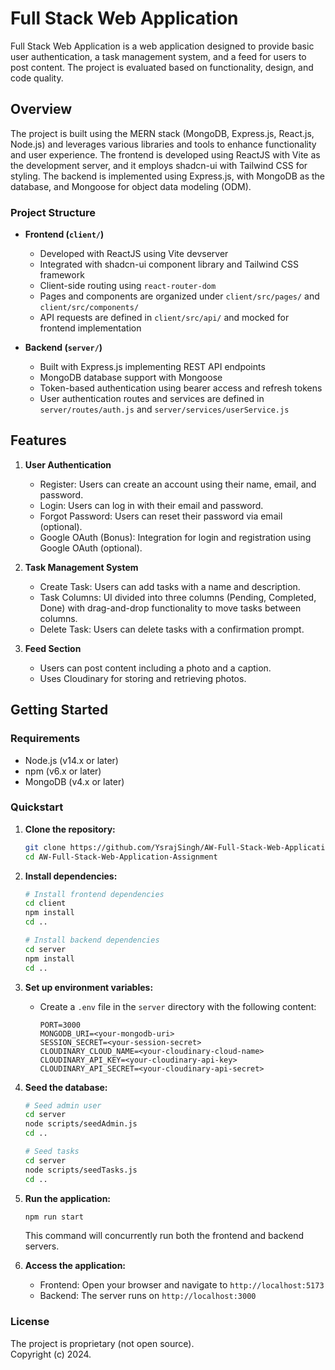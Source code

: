 # Full Stack Web Application

Full Stack Web Application is a web application designed to provide basic user authentication, a task management system, and a feed for users to post content. The project is evaluated based on functionality, design, and code quality.

## Overview

The project is built using the MERN stack (MongoDB, Express.js, React.js, Node.js) and leverages various libraries and tools to enhance functionality and user experience. The frontend is developed using ReactJS with Vite as the development server, and it employs shadcn-ui with Tailwind CSS for styling. The backend is implemented using Express.js, with MongoDB as the database, and Mongoose for object data modeling (ODM).

### Project Structure

- **Frontend (`client/`)**
  - Developed with ReactJS using Vite devserver
  - Integrated with shadcn-ui component library and Tailwind CSS framework
  - Client-side routing using `react-router-dom`
  - Pages and components are organized under `client/src/pages/` and `client/src/components/`
  - API requests are defined in `client/src/api/` and mocked for frontend implementation

- **Backend (`server/`)**
  - Built with Express.js implementing REST API endpoints
  - MongoDB database support with Mongoose
  - Token-based authentication using bearer access and refresh tokens
  - User authentication routes and services are defined in `server/routes/auth.js` and `server/services/userService.js`

## Features

1. **User Authentication**
   - Register: Users can create an account using their name, email, and password.
   - Login: Users can log in with their email and password.
   - Forgot Password: Users can reset their password via email (optional).
   - Google OAuth (Bonus): Integration for login and registration using Google OAuth (optional).

2. **Task Management System**
   - Create Task: Users can add tasks with a name and description.
   - Task Columns: UI divided into three columns (Pending, Completed, Done) with drag-and-drop functionality to move tasks between columns.
   - Delete Task: Users can delete tasks with a confirmation prompt.

3. **Feed Section**
   - Users can post content including a photo and a caption.
   - Uses Cloudinary for storing and retrieving photos.

## Getting Started

### Requirements

- Node.js (v14.x or later)
- npm (v6.x or later)
- MongoDB (v4.x or later)

### Quickstart

1. **Clone the repository:**
   ```sh
   git clone https://github.com/YsrajSingh/AW-Full-Stack-Web-Application-Assignment.git
   cd AW-Full-Stack-Web-Application-Assignment
   ```

2. **Install dependencies:**
   ```sh
   # Install frontend dependencies
   cd client
   npm install
   cd ..

   # Install backend dependencies
   cd server
   npm install
   cd ..
   ```

3. **Set up environment variables:**
   - Create a `.env` file in the `server` directory with the following content:
     ```env
     PORT=3000
     MONGODB_URI=<your-mongodb-uri>
     SESSION_SECRET=<your-session-secret>
     CLOUDINARY_CLOUD_NAME=<your-cloudinary-cloud-name>
     CLOUDINARY_API_KEY=<your-cloudinary-api-key>
     CLOUDINARY_API_SECRET=<your-cloudinary-api-secret>
     ```

4. **Seed the database:**
   ```sh
   # Seed admin user
   cd server
   node scripts/seedAdmin.js
   cd ..

   # Seed tasks
   cd server
   node scripts/seedTasks.js
   cd ..
   ```

5. **Run the application:**
   ```sh
   npm run start
   ```

   This command will concurrently run both the frontend and backend servers.

6. **Access the application:**
   - Frontend: Open your browser and navigate to `http://localhost:5173`
   - Backend: The server runs on `http://localhost:3000`

### License

The project is proprietary (not open source).  
Copyright (c) 2024.
